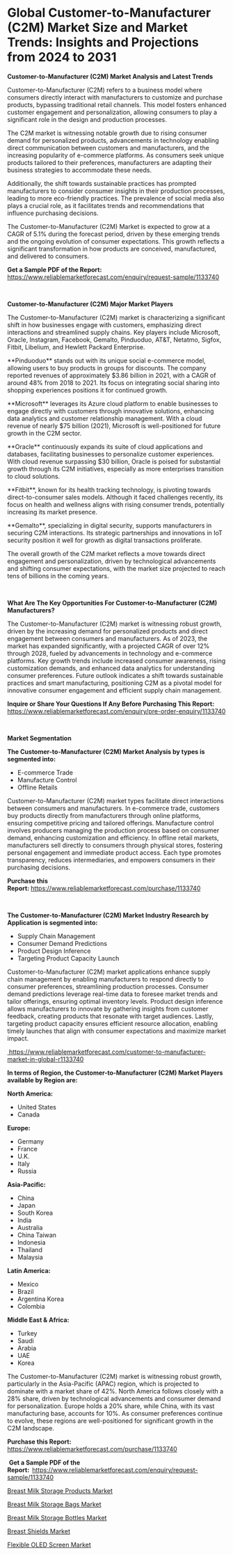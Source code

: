 <p><h1>Global Customer-to-Manufacturer (C2M) Market Size and Market Trends: Insights and Projections from 2024 to 2031</h1></p><p><strong>Customer-to-Manufacturer (C2M) Market Analysis and Latest Trends</strong></p>
<p><p>Customer-to-Manufacturer (C2M) refers to a business model where consumers directly interact with manufacturers to customize and purchase products, bypassing traditional retail channels. This model fosters enhanced customer engagement and personalization, allowing consumers to play a significant role in the design and production processes. </p><p>The C2M market is witnessing notable growth due to rising consumer demand for personalized products, advancements in technology enabling direct communication between customers and manufacturers, and the increasing popularity of e-commerce platforms. As consumers seek unique products tailored to their preferences, manufacturers are adapting their business strategies to accommodate these needs. </p><p>Additionally, the shift towards sustainable practices has prompted manufacturers to consider consumer insights in their production processes, leading to more eco-friendly practices. The prevalence of social media also plays a crucial role, as it facilitates trends and recommendations that influence purchasing decisions. </p><p>The Customer-to-Manufacturer (C2M) Market is expected to grow at a CAGR of 5.1% during the forecast period, driven by these emerging trends and the ongoing evolution of consumer expectations. This growth reflects a significant transformation in how products are conceived, manufactured, and delivered to consumers.</p></p>
<p><strong>Get a Sample PDF of the Report:&nbsp;</strong> <a href="https://www.reliablemarketforecast.com/enquiry/request-sample/1133740?utm_campaign=1082&utm_medium=2&utm_source=Github&utm_content=ia&utm_term=18122024&utm_id=customer-to-manufacturer-c2m">https://www.reliablemarketforecast.com/enquiry/request-sample/1133740</a></p>
<p>&nbsp;</p>
<p><strong>Customer-to-Manufacturer (C2M) Major Market Players</strong></p>
<p><p>The Customer-to-Manufacturer (C2M) market is characterizing a significant shift in how businesses engage with customers, emphasizing direct interactions and streamlined supply chains. Key players include Microsoft, Oracle, Instagram, Facebook, Gemalto, Pinduoduo, AT&T, Netatmo, Sigfox, Fitbit, Libelium, and Hewlett Packard Enterprise.</p><p>**Pinduoduo** stands out with its unique social e-commerce model, allowing users to buy products in groups for discounts. The company reported revenues of approximately $3.86 billion in 2021, with a CAGR of around 48% from 2018 to 2021. Its focus on integrating social sharing into shopping experiences positions it for continued growth.</p><p>**Microsoft** leverages its Azure cloud platform to enable businesses to engage directly with customers through innovative solutions, enhancing data analytics and customer relationship management. With a cloud revenue of nearly $75 billion (2021), Microsoft is well-positioned for future growth in the C2M sector.</p><p>**Oracle** continuously expands its suite of cloud applications and databases, facilitating businesses to personalize customer experiences. With cloud revenue surpassing $30 billion, Oracle is poised for substantial growth through its C2M initiatives, especially as more enterprises transition to cloud solutions.</p><p>**Fitbit**, known for its health tracking technology, is pivoting towards direct-to-consumer sales models. Although it faced challenges recently, its focus on health and wellness aligns with rising consumer trends, potentially increasing its market presence.</p><p>**Gemalto**, specializing in digital security, supports manufacturers in securing C2M interactions. Its strategic partnerships and innovations in IoT security position it well for growth as digital transactions proliferate.</p><p>The overall growth of the C2M market reflects a move towards direct engagement and personalization, driven by technological advancements and shifting consumer expectations, with the market size projected to reach tens of billions in the coming years.</p></p>
<p>&nbsp;</p>
<p><strong>What Are The Key Opportunities For Customer-to-Manufacturer (C2M) Manufacturers?</strong></p>
<p><p>The Customer-to-Manufacturer (C2M) market is witnessing robust growth, driven by the increasing demand for personalized products and direct engagement between consumers and manufacturers. As of 2023, the market has expanded significantly, with a projected CAGR of over 12% through 2028, fueled by advancements in technology and e-commerce platforms. Key growth trends include increased consumer awareness, rising customization demands, and enhanced data analytics for understanding consumer preferences. Future outlook indicates a shift towards sustainable practices and smart manufacturing, positioning C2M as a pivotal model for innovative consumer engagement and efficient supply chain management.</p></p>
<p><strong>Inquire or Share Your Questions If Any Before Purchasing This Report:</strong> <a href="https://www.reliablemarketforecast.com/enquiry/pre-order-enquiry/1133740?utm_campaign=1082&utm_medium=2&utm_source=Github&utm_content=ia&utm_term=18122024&utm_id=customer-to-manufacturer-c2m">https://www.reliablemarketforecast.com/enquiry/pre-order-enquiry/1133740</a></p>
<p>&nbsp;</p>
<p><strong>Market Segmentation</strong></p>
<p><strong>The Customer-to-Manufacturer (C2M) Market Analysis by types is segmented into:</strong></p>
<p><ul><li>E-commerce Trade</li><li>Manufacture Control</li><li>Offline Retails</li></ul></p>
<p><p>Customer-to-Manufacturer (C2M) market types facilitate direct interactions between consumers and manufacturers. In e-commerce trade, customers buy products directly from manufacturers through online platforms, ensuring competitive pricing and tailored offerings. Manufacture control involves producers managing the production process based on consumer demand, enhancing customization and efficiency. In offline retail markets, manufacturers sell directly to consumers through physical stores, fostering personal engagement and immediate product access. Each type promotes transparency, reduces intermediaries, and empowers consumers in their purchasing decisions.</p></p>
<p><strong>Purchase this Report:&nbsp;</strong><a href="https://www.reliablemarketforecast.com/purchase/1133740?utm_campaign=1082&utm_medium=2&utm_source=Github&utm_content=ia&utm_term=18122024&utm_id=customer-to-manufacturer-c2m">https://www.reliablemarketforecast.com/purchase/1133740</a></p>
<p>&nbsp;</p>
<p><strong>The Customer-to-Manufacturer (C2M) Market Industry Research by Application is segmented into:</strong></p>
<p><ul><li>Supply Chain Management</li><li>Consumer Demand Predictions</li><li>Product Design Inference</li><li>Targeting Product Capacity Launch</li></ul></p>
<p><p>Customer-to-Manufacturer (C2M) market applications enhance supply chain management by enabling manufacturers to respond directly to consumer preferences, streamlining production processes. Consumer demand predictions leverage real-time data to foresee market trends and tailor offerings, ensuring optimal inventory levels. Product design inference allows manufacturers to innovate by gathering insights from customer feedback, creating products that resonate with target audiences. Lastly, targeting product capacity ensures efficient resource allocation, enabling timely launches that align with consumer expectations and maximize market impact.</p></p>
<p><a href="https://www.reliablemarketforecast.com/customer-to-manufacturer-market-in-global-r1133740?utm_campaign=1082&utm_medium=2&utm_source=Github&utm_content=ia&utm_term=18122024&utm_id=customer-to-manufacturer-c2m">&nbsp;https://www.reliablemarketforecast.com/customer-to-manufacturer-market-in-global-r1133740</a></p>
<p><strong>In terms of Region, the Customer-to-Manufacturer (C2M) Market Players available by Region are:</strong></p>
<p>
    <p> <strong> North America: </strong>
        <ul>
            <li>United States</li>
            <li>Canada</li>
        </ul>
        </p> 
    <p> <strong> Europe: </strong>
        <ul>
            <li>Germany</li>
            <li>France</li>
            <li>U.K.</li>
            <li>Italy</li>
            <li>Russia</li>
        </ul>
        </p> 
    <p> <strong> Asia-Pacific: </strong>
        <ul>
            <li>China</li>
            <li>Japan</li>
            <li>South Korea</li>
            <li>India</li>
            <li>Australia</li>
            <li>China Taiwan</li>
            <li>Indonesia</li>
            <li>Thailand</li>
            <li>Malaysia</li>
        </ul>
        </p> 
    <p> <strong> Latin America: </strong>
        <ul>
            <li>Mexico</li>
            <li>Brazil</li>
            <li>Argentina Korea</li>
            <li>Colombia</li>
        </ul>
        </p> 
    <p> <strong> Middle East & Africa: </strong>
        <ul>
            <li>Turkey</li>
            <li>Saudi</li>
            <li>Arabia</li>
            <li>UAE</li>
            <li>Korea</li>
        </ul>
    </p>
    </p>
<p><p>The Customer-to-Manufacturer (C2M) market is witnessing robust growth, particularly in the Asia-Pacific (APAC) region, which is projected to dominate with a market share of 42%. North America follows closely with a 28% share, driven by technological advancements and consumer demand for personalization. Europe holds a 20% share, while China, with its vast manufacturing base, accounts for 10%. As consumer preferences continue to evolve, these regions are well-positioned for significant growth in the C2M landscape.</p></p>
<p><strong>Purchase this Report: </strong><a href="https://www.reliablemarketforecast.com/purchase/1133740?utm_campaign=1082&utm_medium=2&utm_source=Github&utm_content=ia&utm_term=18122024&utm_id=customer-to-manufacturer-c2m">https://www.reliablemarketforecast.com/purchase/1133740</a></p>
<p>&nbsp;<strong>Get a Sample PDF of the Report:&nbsp;&nbsp;</strong><a href="https://www.reliablemarketforecast.com/enquiry/request-sample/1133740?utm_campaign=1082&utm_medium=2&utm_source=Github&utm_content=ia&utm_term=18122024&utm_id=customer-to-manufacturer-c2m">https://www.reliablemarketforecast.com/enquiry/request-sample/1133740</a></p>
<p><strong></strong></p>
<p><p><a href="https://www.linkedin.com/pulse/insightful-analysis-breast-milk-storage-products-market-rcync?utm_campaign=1082&utm_medium=2&utm_source=Github&utm_content=ia&utm_term=18122024&utm_id=customer-to-manufacturer-c2m">Breast Milk Storage Products Market</a></p><p><a href="https://www.linkedin.com/pulse/detailed-breast-milk-storage-bags-market-trend-analysis-l8jac?utm_campaign=1082&utm_medium=2&utm_source=Github&utm_content=ia&utm_term=18122024&utm_id=customer-to-manufacturer-c2m">Breast Milk Storage Bags Market</a></p><p><a href="https://www.linkedin.com/pulse/breast-milk-storage-bottles-market-analysis-size-share-trends-1pafc?utm_campaign=1082&utm_medium=2&utm_source=Github&utm_content=ia&utm_term=18122024&utm_id=customer-to-manufacturer-c2m">Breast Milk Storage Bottles Market</a></p><p><a href="https://www.linkedin.com/pulse/breast-shields-market-trend-analysis-forecasts-rapid-growth-slmxc?utm_campaign=1082&utm_medium=2&utm_source=Github&utm_content=ia&utm_term=18122024&utm_id=customer-to-manufacturer-c2m">Breast Shields Market</a></p><p><a href="https://www.linkedin.com/pulse/f-my-mkt-intel-xkfif?utm_campaign=1082&utm_medium=2&utm_source=Github&utm_content=ia&utm_term=18122024&utm_id=customer-to-manufacturer-c2m">Flexible OLED Screen Market</a></p></p>